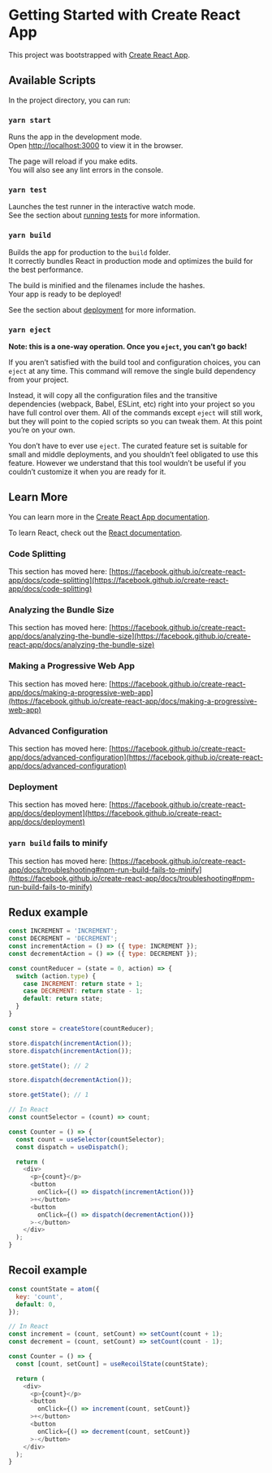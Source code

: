 # Getting Started with Create React App

This project was bootstrapped with [Create React App](https://github.com/facebook/create-react-app).

## Available Scripts

In the project directory, you can run:

### `yarn start`

Runs the app in the development mode.\
Open [http://localhost:3000](http://localhost:3000) to view it in the browser.

The page will reload if you make edits.\
You will also see any lint errors in the console.

### `yarn test`

Launches the test runner in the interactive watch mode.\
See the section about [running tests](https://facebook.github.io/create-react-app/docs/running-tests) for more information.

### `yarn build`

Builds the app for production to the `build` folder.\
It correctly bundles React in production mode and optimizes the build for the best performance.

The build is minified and the filenames include the hashes.\
Your app is ready to be deployed!

See the section about [deployment](https://facebook.github.io/create-react-app/docs/deployment) for more information.

### `yarn eject`

**Note: this is a one-way operation. Once you `eject`, you can’t go back!**

If you aren’t satisfied with the build tool and configuration choices, you can `eject` at any time. This command will remove the single build dependency from your project.

Instead, it will copy all the configuration files and the transitive dependencies (webpack, Babel, ESLint, etc) right into your project so you have full control over them. All of the commands except `eject` will still work, but they will point to the copied scripts so you can tweak them. At this point you’re on your own.

You don’t have to ever use `eject`. The curated feature set is suitable for small and middle deployments, and you shouldn’t feel obligated to use this feature. However we understand that this tool wouldn’t be useful if you couldn’t customize it when you are ready for it.

## Learn More

You can learn more in the [Create React App documentation](https://facebook.github.io/create-react-app/docs/getting-started).

To learn React, check out the [React documentation](https://reactjs.org/).

### Code Splitting

This section has moved here: [https://facebook.github.io/create-react-app/docs/code-splitting](https://facebook.github.io/create-react-app/docs/code-splitting)

### Analyzing the Bundle Size

This section has moved here: [https://facebook.github.io/create-react-app/docs/analyzing-the-bundle-size](https://facebook.github.io/create-react-app/docs/analyzing-the-bundle-size)

### Making a Progressive Web App

This section has moved here: [https://facebook.github.io/create-react-app/docs/making-a-progressive-web-app](https://facebook.github.io/create-react-app/docs/making-a-progressive-web-app)

### Advanced Configuration

This section has moved here: [https://facebook.github.io/create-react-app/docs/advanced-configuration](https://facebook.github.io/create-react-app/docs/advanced-configuration)

### Deployment

This section has moved here: [https://facebook.github.io/create-react-app/docs/deployment](https://facebook.github.io/create-react-app/docs/deployment)

### `yarn build` fails to minify

This section has moved here: [https://facebook.github.io/create-react-app/docs/troubleshooting#npm-run-build-fails-to-minify](https://facebook.github.io/create-react-app/docs/troubleshooting#npm-run-build-fails-to-minify)

## Redux example
```js
const INCREMENT = 'INCREMENT';
const DECREMENT = 'DECREMENT';
const incrementAction = () => ({ type: INCREMENT });
const decrementAction = () => ({ type: DECREMENT });

const countReducer = (state = 0, action) => {
  switch (action.type) {
    case INCREMENT: return state + 1;
    case DECREMENT: return state - 1;
    default: return state;
  }
}

const store = createStore(countReducer);

store.dispatch(incrementAction());
store.dispatch(incrementAction());

store.getState(); // 2

store.dispatch(decrementAction());

store.getState(); // 1

// In React
const countSelector = (count) => count;

const Counter = () => {
  const count = useSelector(countSelector);
  const dispatch = useDispatch();

  return (
    <div>
      <p>{count}</p>
      <button
        onClick={() => dispatch(incrementAction())}
      >+</button>
      <button
        onClick={() => dispatch(decrementAction())}
      >-</button>
    </div>
  );
}
```

## Recoil example
```js
const countState = atom({
  key: 'count',
  default: 0,
});

// In React
const increment = (count, setCount) => setCount(count + 1);
const decrement = (count, setCount) => setCount(count - 1);

const Counter = () => {
  const [count, setCount] = useRecoilState(countState);

  return (
    <div>
      <p>{count}</p>
      <button
        onClick={() => increment(count, setCount)}
      >+</button>
      <button
        onClick={() => decrement(count, setCount)}
      >-</button>
    </div>
  );
}
```
